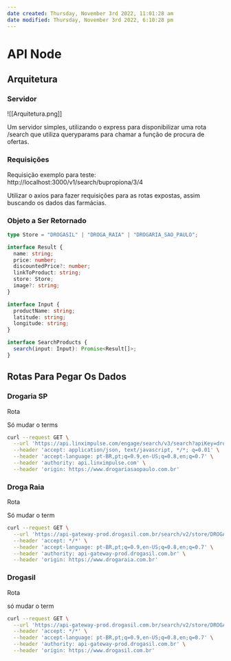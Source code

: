 ```yaml
---
date created: Thursday, November 3rd 2022, 11:01:28 am
date modified: Thursday, November 3rd 2022, 6:10:28 pm
---
```


# API Node

## Arquitetura

### Servidor

![[Arquitetura.png]]

Um servidor simples, utilizando o express para disponibilizar uma rota /search que utiliza queryparams para chamar a função de procura de ofertas.

### Requisições

Requisição exemplo para teste: http://localhost:3000/v1/search/bupropiona/3/4

Utilizar o axios para fazer requisições para as rotas expostas, assim buscando os dados das farmácias.

### Objeto a Ser Retornado

```ts
type Store = "DROGASIL" | "DROGA_RAIA" | "DROGARIA_SAO_PAULO";

interface Result {
  name: string;
  price: number;
  discountedPrice?: number;
  linkToProduct: string;
  store: Store;
  image?: string;
}

interface Input {
  productName: string;
  latitude: string;
  longitude: string;
}

interface SearchProducts {
  search(input: Input): Promise<Result[]>;
}
```

## Rotas Para Pegar Os Dados

### Drogaria SP

Rota

Só mudar o terms

```sh
curl --request GET \
  --url 'https://api.linximpulse.com/engage/search/v3/search?apiKey=drogariasaopaulo&productFormat=complete&resultsPerPage=48&page=1&terms=paracetamol' \
  --header 'accept: application/json, text/javascript, */*; q=0.01' \
  --header 'accept-language: pt-BR,pt;q=0.9,en-US;q=0.8,en;q=0.7' \
  --header 'authority: api.linximpulse.com' \
  --header 'origin: https://www.drogariasaopaulo.com.br'
```

### Droga Raia

Rota

Só mudar o term

```sh
curl --request GET \
  --url 'https://api-gateway-prod.drogasil.com.br/search/v2/store/DROGARAIA/channel/SITE/product/search?term=dipirona&limit=36&sort_by=relevance%3Adesc' \
  --header 'accept: */*' \
  --header 'accept-language: pt-BR,pt;q=0.9,en-US;q=0.8,en;q=0.7' \
  --header 'authority: api-gateway-prod.drogasil.com.br' \
  --header 'origin: https://www.drogaraia.com.br'
```

### Drogasil

Rota

só mudar o term

```sh
curl --request GET \
  --url 'https://api-gateway-prod.drogasil.com.br/search/v2/store/DROGASIL/channel/SITE/product/search?term=paracetamol&ranking=1&limit=24&sort_by=relevance%3Adesc' \
  --header 'accept: */*' \
  --header 'accept-language: pt-BR,pt;q=0.9,en-US;q=0.8,en;q=0.7' \
  --header 'authority: api-gateway-prod.drogasil.com.br' \
  --header 'origin: https://www.drogasil.com.br'
```

